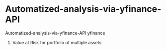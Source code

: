 # Automatized-analysis-via-yfinance-API
Automatized-analysis-via-yfinance-API
yfinance 
1) Value at Risk for portfolio of multiple assets
